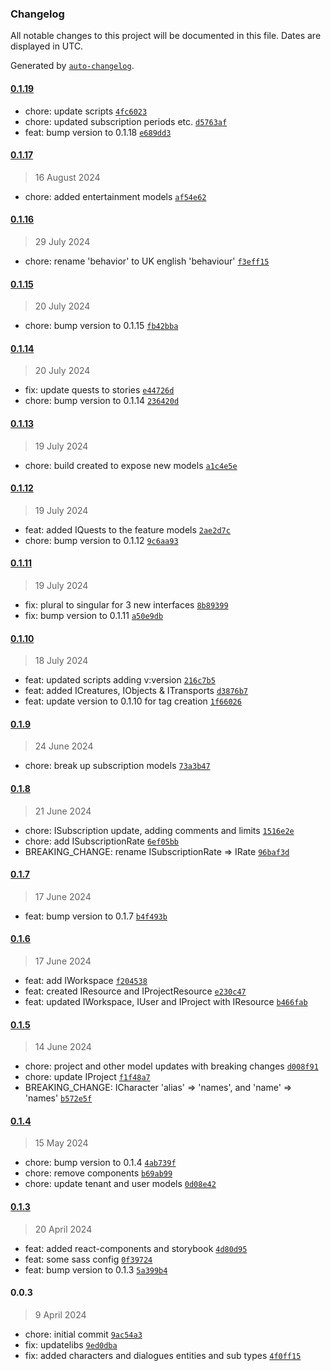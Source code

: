 ### Changelog

All notable changes to this project will be documented in this file. Dates are displayed in UTC.

Generated by [`auto-changelog`](https://github.com/CookPete/auto-changelog).

#### [0.1.19](https://github.com/bilo-io/vision-core/compare/0.1.17...0.1.19)

- chore: update scripts [`4fc6023`](https://github.com/bilo-io/vision-core/commit/4fc6023d4cd21f8fe358612a6cee955468031cd8)
- chore: updated subscription periods etc. [`d5763af`](https://github.com/bilo-io/vision-core/commit/d5763af5720c812a722b44002bac29f50be53143)
- feat: bump version to 0.1.18 [`e689dd3`](https://github.com/bilo-io/vision-core/commit/e689dd3f7e256e38a53ed9570512882f5f19a3c9)

#### [0.1.17](https://github.com/bilo-io/vision-core/compare/0.1.16...0.1.17)

> 16 August 2024

- chore: added entertainment models [`af54e62`](https://github.com/bilo-io/vision-core/commit/af54e62678c4da6dafe95b7e8bdbc679282498fe)

#### [0.1.16](https://github.com/bilo-io/vision-core/compare/0.1.15...0.1.16)

> 29 July 2024

- chore: rename 'behavior' to UK english 'behaviour' [`f3eff15`](https://github.com/bilo-io/vision-core/commit/f3eff1539f66f3ef035f60914db1aec925f32143)

#### [0.1.15](https://github.com/bilo-io/vision-core/compare/0.1.14...0.1.15)

> 20 July 2024

- chore: bump version to 0.1.15 [`fb42bba`](https://github.com/bilo-io/vision-core/commit/fb42bba1434a812d0e37b6ae23445833763acd14)

#### [0.1.14](https://github.com/bilo-io/vision-core/compare/0.1.13...0.1.14)

> 20 July 2024

- fix: update quests to stories [`e44726d`](https://github.com/bilo-io/vision-core/commit/e44726dbb3fbb438447e8c656c4a1c86424041f1)
- chore: bump version to 0.1.14 [`236420d`](https://github.com/bilo-io/vision-core/commit/236420d2ba9df70402c7f5fc554813d33ff8b9f5)

#### [0.1.13](https://github.com/bilo-io/vision-core/compare/0.1.12...0.1.13)

> 19 July 2024

- chore: build created to expose new models [`a1c4e5e`](https://github.com/bilo-io/vision-core/commit/a1c4e5e2aa66a0b27bc95828ab958484d1049845)

#### [0.1.12](https://github.com/bilo-io/vision-core/compare/0.1.11...0.1.12)

> 19 July 2024

- feat: added IQuests to the feature models [`2ae2d7c`](https://github.com/bilo-io/vision-core/commit/2ae2d7c6836b6e4932d9f05d9713e7f5cb35be8f)
- chore: bump version to 0.1.12 [`9c6aa93`](https://github.com/bilo-io/vision-core/commit/9c6aa93c1f9065acabf4dcaa76d8d87782226cb7)

#### [0.1.11](https://github.com/bilo-io/vision-core/compare/0.1.10...0.1.11)

> 19 July 2024

- fix: plural to singular for 3 new interfaces [`8b89399`](https://github.com/bilo-io/vision-core/commit/8b893996a1f19e5ff44fec2c5cae5468f4fc6ad6)
- fix: bump version to 0.1.11 [`a50e9db`](https://github.com/bilo-io/vision-core/commit/a50e9dbc9b2d6aae15c2c8389d11af8f82b8a52d)

#### [0.1.10](https://github.com/bilo-io/vision-core/compare/0.1.9...0.1.10)

> 18 July 2024

- feat: updated scripts adding v:version [`216c7b5`](https://github.com/bilo-io/vision-core/commit/216c7b564dc23e239002ecae5d569aaf6e0a4f16)
- feat: added ICreatures, IObjects & ITransports [`d3876b7`](https://github.com/bilo-io/vision-core/commit/d3876b783ff77ed91e89fe608bd129c3b9a15f47)
- feat: update version to 0.1.10 for tag creation [`1f66026`](https://github.com/bilo-io/vision-core/commit/1f660261438f611fccdf7308b855f1046ef55331)

#### [0.1.9](https://github.com/bilo-io/vision-core/compare/0.1.8...0.1.9)

> 24 June 2024

- chore: break up subscription models [`73a3b47`](https://github.com/bilo-io/vision-core/commit/73a3b47e4ec52550126d87d2430d31b86a696f6c)

#### [0.1.8](https://github.com/bilo-io/vision-core/compare/0.1.7...0.1.8)

> 21 June 2024

- chore: ISubscription update, adding comments and limits [`1516e2e`](https://github.com/bilo-io/vision-core/commit/1516e2e0480f94d0ea91afb7496205caf9ff8e88)
- chore: add ISubscriptionRate [`6ef05bb`](https://github.com/bilo-io/vision-core/commit/6ef05bb0c3e75cf1a6b90378c3d01acc3fd142cd)
- BREAKING_CHANGE: rename ISubscriptionRate =&gt; IRate [`96baf3d`](https://github.com/bilo-io/vision-core/commit/96baf3d78b8f8342facc99e7eb39ed4b36af1584)

#### [0.1.7](https://github.com/bilo-io/vision-core/compare/0.1.6...0.1.7)

> 17 June 2024

- feat: bump version to 0.1.7 [`b4f493b`](https://github.com/bilo-io/vision-core/commit/b4f493b5f70a8e0c2b631601ccab8207a5f843dd)

#### [0.1.6](https://github.com/bilo-io/vision-core/compare/0.1.5...0.1.6)

> 17 June 2024

- feat: add IWorkspace [`f204538`](https://github.com/bilo-io/vision-core/commit/f20453897892101454574347fe1607e74e403c8c)
- feat: created IResource and IProjectResource [`e230c47`](https://github.com/bilo-io/vision-core/commit/e230c47502f6f07efdb750274dc56f72fadc690d)
- feat: updated IWorkspace, IUser and IProject with IResource [`b466fab`](https://github.com/bilo-io/vision-core/commit/b466fabfcf53caa49db56cb306bcb0e23bd9a3cc)

#### [0.1.5](https://github.com/bilo-io/vision-core/compare/0.1.4...0.1.5)

> 14 June 2024

- chore: project and other model updates with breaking changes [`d008f91`](https://github.com/bilo-io/vision-core/commit/d008f91f21f0b7e81d69b4f55dfbedd6bad906f3)
- chore: update IProject [`f1f48a7`](https://github.com/bilo-io/vision-core/commit/f1f48a7b4300d6bb62c840036acc17791cd56995)
- BREAKING_CHANGE: ICharacter 'alias' =&gt; 'names', and 'name' =&gt; 'names' [`b572e5f`](https://github.com/bilo-io/vision-core/commit/b572e5f785ff4158ade574814984f459ad2d5b7b)

#### [0.1.4](https://github.com/bilo-io/vision-core/compare/0.1.3...0.1.4)

> 15 May 2024

- chore: bump version to 0.1.4 [`4ab739f`](https://github.com/bilo-io/vision-core/commit/4ab739ff7ce436e0dafc50f5a162a4b70d48ed21)
- chore: remove  components [`b69ab99`](https://github.com/bilo-io/vision-core/commit/b69ab99ca12a80f5e9c3899ee0fba8dbc5e3e3e5)
- chore: update tenant and user models [`0d08e42`](https://github.com/bilo-io/vision-core/commit/0d08e42c6c01a610f8d4a8f945f7dd9505631b28)

#### [0.1.3](https://github.com/bilo-io/vision-core/compare/0.0.3...0.1.3)

> 20 April 2024

- feat: added react-components and storybook [`4d80d95`](https://github.com/bilo-io/vision-core/commit/4d80d95c14814b7e2883fdfcefb8d7d845066032)
- feat: some sass config [`0f39724`](https://github.com/bilo-io/vision-core/commit/0f39724e51960b1bf230b13da94f1c6bdcfd2aa6)
- feat: bump version to 0.1.3 [`5a399b4`](https://github.com/bilo-io/vision-core/commit/5a399b49ffe05359e92440b190b12fc279505ab7)

#### 0.0.3

> 9 April 2024

- chore: initial commit [`9ac54a3`](https://github.com/bilo-io/vision-core/commit/9ac54a31dcba0990fc8a1560d8d5972246a539ea)
- fix: updatelibs [`9ed0dba`](https://github.com/bilo-io/vision-core/commit/9ed0dbac341af874452ab1428c52f19c5b384ead)
- fix: added characters and dialogues entities and sub types [`4f0ff15`](https://github.com/bilo-io/vision-core/commit/4f0ff15187bdd159227557075355442b4c983e7f)
